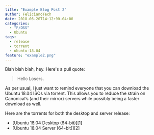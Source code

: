 ```yaml
---
title: "Example Blog Post 2"
author: FelicianoTech
date: 2018-06-20T14:12:00-04:00
categories:
  - "F/OSS"
  - Ubuntu
tags:
  - release
  - torrent
  - ubuntu-18.04
feature: "example2.png"
---
```

Blah blah blah, hey. Here's a pull quote:

> Hello Losers.

<!--more-->

As per usual, I just want to remind everyone that you can download the Ubuntu 18.04 ISOs via torrent. This allows you to reduce the strain on Canonical’s (and their mirror) servers while possibly being a faster download as well.

Here are the torrents for both the desktop and server release:

- [Ubuntu 18.04 Desktop (64-bit)][1] 
- [Ubuntu 18.04 Server (64-bit)][2]
